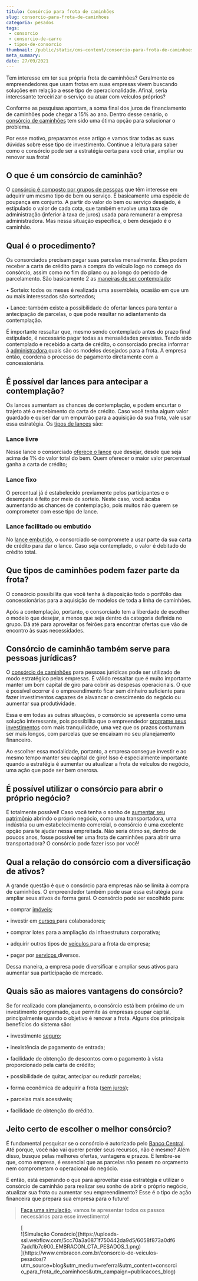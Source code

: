 ```yaml
---
titulo: Consórcio para frota de caminhões
slug: consorcio-para-frota-de-caminhoes
categoria: pesados
tags:
 - consorcio
 - consorcio-de-carro
 - tipos-de-consorcio
thumbnail: /public/static/cms-content/consorcio-para-frota-de-caminhoes.jpg
meta_summary: 
date: 27/09/2021
---
```

Tem interesse em ter sua própria frota de caminhões? Geralmente os empreendedores que usam frotas em suas empresas vivem buscando soluções em relação a esse tipo de operacionalidade. Afinal, seria interessante terceirizar o serviço ou atuar com veículos próprios?

Conforme as pesquisas apontam, a soma final dos juros de financiamento de caminhões pode chegar a 15% ao ano. Dentro desse cenário, o [consórcio de caminhões](https://www.embracon.com.br/blog/como-funciona-o-consorcio-de-maquinas-agricolas-e-caminhoes) tem sido uma ótima opção para solucionar o problema.

Por esse motivo, preparamos esse artigo e vamos tirar todas as suas dúvidas sobre esse tipo de investimento. Continue a leitura para saber como o consórcio pode ser a estratégia certa para você criar, ampliar ou renovar sua frota!

O que é um consórcio de caminhão?
---------------------------------

O [consórcio é composto por grupos de pessoas](https://www.embracon.com.br/blog/guia-definitivo-tudo-o-que-voce-precisa-saber-sobre-consorcio) que têm interesse em adquirir um mesmo tipo de bem ou serviço. É basicamente uma espécie de poupança em conjunto. A partir do valor do bem ou serviço desejado, é estipulado o valor de cada cota, que também envolve uma taxa de administração (inferior à taxa de juros) usada para remunerar a empresa administradora. Mas nessa situação específica, o bem desejado é o caminhão.

Qual é o procedimento?
----------------------

Os consorciados precisam pagar suas parcelas mensalmente. Eles podem receber a carta de crédito para a compra do veículo logo no começo do consórcio, assim como no fim do plano ou ao longo do período de parcelamento. São basicamente 2 as [maneiras de ser contemplado](https://www.embracon.com.br/blog/quais-sao-as-formas-de-contemplacao):

 • Sorteio: todos os meses é realizada uma assembleia, ocasião em que um ou mais interessados são sorteados;

 • Lance: também existe a possibilidade de ofertar lances para tentar a antecipação de parcelas, o que pode resultar no adiantamento da contemplação.

É importante ressaltar que, mesmo sendo contemplado antes do prazo final estipulado, é necessário pagar todas as mensalidades previstas. Tendo sido contemplado e recebido a carta de crédito, o consorciado precisa informar à [administradora ](https://www.embracon.com.br/blog/como-escolher-uma-administradora-de-consorcio)quais são os modelos desejados para a frota. A empresa então, coordena o processo de pagamento diretamente com a concessionária.

É possível dar lances para antecipar a contemplação?
----------------------------------------------------

Os lances aumentam as chances de contemplação, e podem encurtar o trajeto até o recebimento da carta de crédito. Caso você tenha algum valor guardado e quiser dar um empurrão para a aquisição da sua frota, vale usar essa estratégia. Os [tipos de lances](https://www.embracon.com.br/blog/como-funcionam-os-tipos-de-lances-no-consorcio) são:

### Lance livre

Nesse lance o consorciado [oferece o lance](https://www.embracon.com.br/conhecaoconsorcio/como-ofertar-um-lance) que desejar, desde que seja acima de 1% do valor total do bem. Quem oferecer o maior valor percentual ganha a carta de crédito;

### Lance fixo

O percentual já é estabelecido previamente pelos participantes e o desempate é feito por meio de sorteio. Neste caso, você acaba aumentando as chances de contemplação, pois muitos não querem se comprometer com esse tipo de lance.

### Lance facilitado ou embutido

No [lance embutido](https://www.embracon.com.br/blog/lance-embutido-entenda-o-que-e-como-funciona-e-como-fazer), o consorciado se compromete a usar parte da sua carta de crédito para dar o lance. Caso seja contemplado, o valor é debitado do crédito total.

Que tipos de caminhões podem fazer parte da frota?
--------------------------------------------------

O consórcio possibilita que você tenha à disposição todo o portfólio das concessionárias para a aquisição de modelos de toda a linha de caminhões.

Após a contemplação, portanto, o consorciado tem a liberdade de escolher o modelo que desejar, a menos que seja dentro da categoria definida no grupo. Dá até para aproveitar os feirões para encontrar ofertas que vão de encontro às suas necessidades.

Consórcio de caminhão também serve para pessoas jurídicas?
----------------------------------------------------------

O [consórcio de caminhões](https://www.embracon.com.br/blog/saiba-como-investir-em-veiculos-pesados-com-o-consorcio-embracon) para pessoas jurídicas pode ser utilizado de modo estratégico pelas empresas. É válido ressaltar que é muito importante manter um bom capital de giro para cobrir as despesas operacionais. O que é possível ocorrer é o empreendimento ficar sem dinheiro suficiente para fazer investimentos capazes de alavancar o crescimento do negócio ou aumentar sua produtividade.

Essa e em todas as outras situações, o consórcio se apresenta como uma solução interessante, pois possibilita que o empreendedor [programe seus investimentos](https://www.embracon.com.br/blog/diversificar-investimentos-financeiros-e-possivel) com mais tranquilidade, uma vez que os prazos costumam ser mais longos, com parcelas que se encaixam no seu planejamento financeiro.

Ao escolher essa modalidade, portanto, a empresa consegue investir e ao mesmo tempo manter seu capital de giro! Isso é especialmente importante quando a estratégia é aumentar ou atualizar a frota de veículos do negócio, uma ação que pode ser bem onerosa.

É possível utilizar o consórcio para abrir o próprio negócio?
-------------------------------------------------------------

É totalmente possível! Caso você tenha o sonho de [aumentar seu patrimônio](https://www.embracon.com.br/blog/e-possivel-aumentar-o-patrimonio-saiba-aqui) abrindo o próprio negócio, como uma transportadora, uma indústria ou um estabelecimento comercial, o consórcio é uma excelente opção para te ajudar nessa empreitada. Não seria ótimo se, dentro de poucos anos, fosse possível ter uma frota de caminhões para abrir uma transportadora? O consórcio pode fazer isso por você!

Qual a relação do consórcio com a diversificação de ativos?
-----------------------------------------------------------

A grande questão é que o consórcio para empresas não se limita à compra de caminhões. O empreendedor também pode usar essa estratégia para ampliar seus ativos de forma geral. O consórcio pode ser escolhido para:

 • comprar [imóveis](https://www.embracon.com.br/blog/como-funciona-um-consorcio-de-imoveis-no-brasil);

 • investir em [cursos ](https://www.embracon.com.br/blog/5-cursos-extracurriculares-para-valorizar-seu-curriculo)para colaboradores;

 • comprar lotes para a ampliação da infraestrutura corporativa;

 • adquirir outros tipos de [veículos ](https://www.embracon.com.br/blog/sobre-o-consorcio-de-veiculos-embracon)para a frota da empresa;

 • pagar por [serviços ](https://www.embracon.com.br/blog/conheca-os-principais-consorcios-de-servicos-embracon)diversos.

Dessa maneira, a empresa pode diversificar e ampliar seus ativos para aumentar sua participação de mercado.

Quais são as maiores vantagens do consórcio?
--------------------------------------------

Se for realizado com planejamento, o consórcio está bem próximo de um investimento programado, que permite às empresas poupar capital, principalmente quando o objetivo é renovar a frota. Alguns dos principais benefícios do sistema são:

 • investimento [seguro](https://www.embracon.com.br/blog/consorcio-e-seguro-saiba-mais);

 • inexistência de pagamento de entrada;

 • facilidade de obtenção de descontos com o pagamento à vista proporcionado pela carta de crédito;

 • possibilidade de quitar, antecipar ou reduzir parcelas;

 • forma econômica de adquirir a frota ([sem juros](https://www.embracon.com.br/blog/consorcio-nao-tem-juros-entenda));

 • parcelas mais acessíveis;

 • facilidade de obtenção do crédito.

Jeito certo de escolher o melhor consórcio?
-------------------------------------------

É fundamental pesquisar se o consórcio é autorizado pelo [Banco Central](https://www.bcb.gov.br/acessoinformacao/legado?url=https%3A%2F%2Fwww%2Ebcb%2Egov%2Ebr%2Franking%2Findexconsorcio%2Easp). Até porque, você não vai querer perder seus recursos, não é mesmo? Além disso, busque pelas melhores ofertas, vantagens e prazos. E lembre-se que, como empresa, é essencial que as parcelas não pesem no orçamento nem comprometam o operacional do negócio.

E então, está esperando o que para aproveitar essa estratégia e utilizar o consórcio de caminhão para realizar seu sonho de abrir o próprio negócio, atualizar sua frota ou aumentar seu empreendimento? Esse é o tipo de ação financeira que prepara sua empresa para o futuro!

> [Faça uma simulação](https://www.embracon.com.br/consorcio-de-veiculos-pesados/?utm_source=blog&utm_medium=referral&utm_content=consorcio_para_frota_de_caminhoes&utm_campaign=publicacoes_blog), vamos te apresentar todos os passos necessários para esse investimento!

<figure class="w-richtext-figure-type-image w-richtext-align-center">[<div>![Simulação Consórcio](https://uploads-ssl.webflow.com/5cc70a3a0871f750442da9d5/6058f873a0df67add1b7c900_EMBRACON_CTA_PESADOS_1.png)</div>](https://www.embracon.com.br/consorcio-de-veiculos-pesados/?utm_source=blog&utm_medium=referral&utm_content=consorcio_para_frota_de_caminhoes&utm_campaign=publicacoes_blog)</figure>
